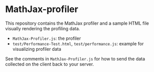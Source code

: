# MathJax-profiler


This repository contains the MathJax profiler and a sample 
HTML file visually rendering the profiling data.

* `MathJax-Profiler.js`: the profiler
* `test/Performance-Test.html`, `test/performance.js`: example for visualizing profiler data
 
See the comments in `MathJax-Profiler.js` for how to send 
the data collected on the client back to your server.